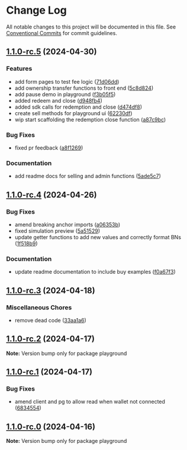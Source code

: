 # Change Log

All notable changes to this project will be documented in this file.
See [Conventional Commits](https://conventionalcommits.org) for commit guidelines.

## [1.1.0-rc.5](https://github.com/Labrys-Group/fjord-foundry-sdk/compare/v1.1.0-rc.4...v1.1.0-rc.5) (2024-04-30)

### Features

- add form pages to test fee logic ([71d06dd](https://github.com/Labrys-Group/fjord-foundry-sdk/commit/71d06ddaf4e5f93462f3eaf74a47668ff0e6306a))
- add ownership transfer functions to front end ([5c8d824](https://github.com/Labrys-Group/fjord-foundry-sdk/commit/5c8d82404caf96b79450293cba9e0067dec867d7))
- add pause demo in playground ([f3b05f5](https://github.com/Labrys-Group/fjord-foundry-sdk/commit/f3b05f518a71c0efb2aed8638ffa1f99aa5c9eaa))
- added redeem and close ([d948fb4](https://github.com/Labrys-Group/fjord-foundry-sdk/commit/d948fb4947046612ebc250daff69158b23da2d73))
- added sdk calls for redemption and close ([d474df8](https://github.com/Labrys-Group/fjord-foundry-sdk/commit/d474df807819823a976cbd65f4a4048db15ff717))
- create sell methods for playground ui ([62230df](https://github.com/Labrys-Group/fjord-foundry-sdk/commit/62230df9fc72bcc6fa1b372c23194d2f98d79e00))
- wip start scaffolding the redemption close function ([a87c9bc](https://github.com/Labrys-Group/fjord-foundry-sdk/commit/a87c9bca2bdb2f2a057f4e8c8e684138bdbded0b))

### Bug Fixes

- fixed pr feedback ([a8f1269](https://github.com/Labrys-Group/fjord-foundry-sdk/commit/a8f12698d089b175037a7a6d81fcd00b42499476))

### Documentation

- add readme docs for selling and admin functions ([5ade5c7](https://github.com/Labrys-Group/fjord-foundry-sdk/commit/5ade5c74ea27fedbaf6cf967873a79135c9952bb))

## [1.1.0-rc.4](https://github.com/Labrys-Group/fjord-foundry-sdk/compare/v1.1.0-rc.3...v1.1.0-rc.4) (2024-04-26)

### Bug Fixes

- amend breaking anchor imports ([a06353b](https://github.com/Labrys-Group/fjord-foundry-sdk/commit/a06353b93ba2ba6a1e723554ddd0da65094c486f))
- fixed simulation preview ([5a51529](https://github.com/Labrys-Group/fjord-foundry-sdk/commit/5a51529cff643b65e356602382938770c8130bde))
- update getter functions to add new values and correctly format BNs ([1f518b9](https://github.com/Labrys-Group/fjord-foundry-sdk/commit/1f518b90e7669450af61ae067dbbb6b47a4d594b))

### Documentation

- update readme documentation to include buy examples ([f0a67f3](https://github.com/Labrys-Group/fjord-foundry-sdk/commit/f0a67f31675aba070700504020aa4315f27f9650))

## [1.1.0-rc.3](https://github.com/Labrys-Group/fjord-foundry-sdk/compare/v1.1.0-rc.2...v1.1.0-rc.3) (2024-04-18)

### Miscellaneous Chores

- remove dead code ([33aa1a6](https://github.com/Labrys-Group/fjord-foundry-sdk/commit/33aa1a6a3956feba58e6f0f5923812d054b4542e))

## [1.1.0-rc.2](https://github.com/Labrys-Group/fjord-foundry-sdk/compare/v1.1.0-rc.1...v1.1.0-rc.2) (2024-04-17)

**Note:** Version bump only for package playground

## [1.1.0-rc.1](https://github.com/Labrys-Group/fjord-foundry-sdk/compare/v1.0.2-alpha.0...v1.1.0-rc.1) (2024-04-17)

### Bug Fixes

- amend client and pg to allow read when wallet not connected ([6834554](https://github.com/Labrys-Group/fjord-foundry-sdk/commit/68345548a5e35ccb9becc640119e47b6aadf09ce))

## [1.1.0-rc.0](https://github.com/Labrys-Group/fjord-foundry-sdk/compare/v1.0.2-alpha.0...v1.1.0-rc.0) (2024-04-16)

**Note:** Version bump only for package playground
